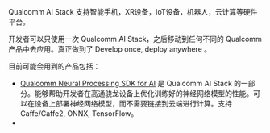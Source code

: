 Qualcomm AI Stack 支持智能手机，XR设备，IoT设备，机器人，云计算等硬件平台。

开发者可以只使用一次 Qualcomm AI Stack，之后移动到任何不同的 Qualcomm 产品中去应用。真正做到了 Develop once, deploy anywhere 。



目前可能会用到的产品包括：

+ [Qualcomm Neural Processing SDK for AI](https://developer.qualcomm.com/software/qualcomm-neural-processing-sdk) 是 Qualcomm AI Stack 的一部分。能够帮助开发者在高通骁龙设备上优化训练好的神经网络模型的性能。可以在设备上部署神经网络模型，而不需要链接到云端进行计算。支持 Caffe/Caffe2, ONNX, TensorFlow。
+ 